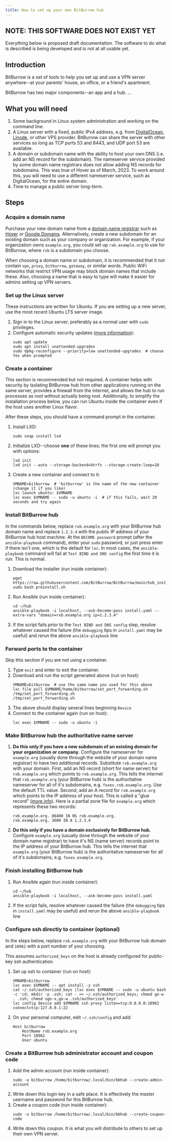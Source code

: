 ```yaml
---
title: How to set up your own BitBurrow hub
---
```


## NOTE: THIS SOFTWARE DOES NOT EXIST YET

Everything below is proposed draft documentation. The software to do what is described is being developed and is not at all usable yet.

## Introduction

BitBurrow is a set of tools to help you set up and use a VPN server anywhere--at your parents' house, an office, or a friend's apartment.

BitBurrow has two major components--an app and a hub. ...

## What you will need

1. Some background in Linux system administration and working on the command line.
1. A Linux server with a fixed, public IPv4 address, e.g. from [DigitalOcean](https://www.digitalocean.com/), [Linode](https://www.linode.com/), or other VPS provider. BitBurrow can share the server with other services so long as TCP ports 53 and 8443, and UDP port 53 are available.
1. A domain or subdomain name with the ability to host your own DNS (i.e. add an NS record for the subdomain). The nameserver service provided by some domain name registrars does not allow adding NS records for subdomains. This was true of Hover as of March, 2023. To work around this, yuu will need to use a different nameserver service, such as DigitalOcean, for the entire domain.
1. Time to manage a public server long-term.

## Steps

### Acquire a domain name

Purchase your new domain name from a [domain name registrar](https://en.wikipedia.org/wiki/Domain_name_registrar) such as [Hover](https://www.hover.com/) or [Google Domains](https://domains.google/). Alternatively, create a new subdomain for an existing domain such as your company or organization. For example, if your organization owns `example.org`, you could set up `rxb.example.org` to use for BitBurrow, where `rxb` is a subdomain you choose.

When choosing a domain name or subdomain, it is recommended that it *not* contain `vpn`, `proxy`, `bitburrow`, `gateway`, or similar words. Public WiFi networks that restrict VPN usage may block domain names that include these. Also, choosing a name that is easy to type will make it easier for admins setting up VPN servers.

### Set up the Linux server

These instructions are written for Ubuntu. If you are setting up a new server, use the most recent Ubuntu LTS server image.

1. Sign in to the Linux server, preferably as a normal user with `sudo` privileges.
1. Configure automatic security updates ([more information](https://help.ubuntu.com/community/AutomaticSecurityUpdates)):
    ```
    sudo apt update
    sudo apt install unattended-upgrades
    sudo dpkg-reconfigure --priority=low unattended-upgrades  # choose Yes when prompted
    ```

### Create a container

This section is recommended but not required. A container helps with security by isolating BitBurrow hub from other applications running on the same server, provides a firewall from the internet, and allows the hub to run processes as root without actually being root. Additionally, to simplify the installation process below, you can run Ubuntu inside the container even if the host uses another Linux flavor.

After these steps, you should have a command prompt *in* the container.

1. Install LXD:
    ```
    sudo snap install lxd
    ```
1. Initialize LXD--choose **one** of these lines; the first one will prompt you with options:
    ```
    lxd init
    lxd init --auto --storage-backend=btrfs --storage-create-loop=10
    ```
1. Create a new container and connect to it:
    ```
    VMNAME=bitburrow  # 'bitburrow' is the name of the new container (change it if you like)
    lxc launch ubuntu: $VMNAME
    lxc exec $VMNAME -- sudo -u ubuntu -i  # if this fails, wait 20 seconds and try again
    ```

### Install BitBurrow hub

In the commands below, replace `rxb.example.org` with your BitBurrow hub domain name and replace `1.2.3.4` with the public IP address of your BitBurrow hub host machine. At the `BECOME password` prompt (after the `ansible-playbook` command), enter your `sudo` password, or just press enter if there isn't one, which is the default for `lxc`. In most cases, the `ansible-playbook` command will fail at `Test BIND and DNS config` the first time it is run. This is normal.

1. Download the installer (run inside container):
    ```
    wget https://raw.githubusercontent.com/BitBurrow/BitBurrow/main/hub_installer/preinstall.sh
    sudo bash preinstall.sh
    ```
1. Run Ansible (run inside container):
    ```
    cd ~/hub
    ansible-playbook -i localhost, --ask-become-pass install.yaml --extra-vars "domain=rxb.example.org ip=1.2.3.4"
    ```
1. If the script fails *prior* to the `Test BIND and DNS config` step, resolve whatever caused the failure (the `debugging` tips in `install.yaml` may be useful) and rerun the above `ansible-playbook` line

### Forward ports to the container

Skip this section if you are not using a container.

1. Type `exit` and enter to exit the container.
1. Download and run the script generated above (run on host):
    ```
    VMNAME=bitburrow  # use the same name you used for this above
    lxc file pull $VMNAME/home/bitburrow/set_port_forwarding.sh /tmp/set_port_forwarding.sh
    /tmp/set_port_forwarding.sh
    ```
1. The above should display several lines beginning `Device`
1. Connect to the container again (run on host):
    ```
    lxc exec $VMNAME -- sudo -u ubuntu -i
    ```

### Make BitBurrow hub the authoritative name server

1. **Do this only if you have a new subdomain of an existing domain for your organization or company.** Configure the nameserver for `example.org` (usually done through the website of your domain name registrar) to have two additional records. Substitute `rxb.example.org` with your domain. First, add an NS record (short for name server) for `rxb.example.org` which points to `rxb.example.org`. This tells the internet that `rxb.example.org` (your BitBurrow hub) is the authoritative nameserver for all of it's subdomains, e.g. `foxes.rxb.example.org`. Use the default TTL value. Second, add an A record for `rxb.example.org` which points to the IP address of your host. This is called a "glue record" ([more info](https://en.wikipedia.org/wiki/Domain_Name_System#Circular_dependencies_and_glue_records)). Here is a partial zone file for `example.org` which represents these two records:
	```
	rxb.example.org. 86400 IN NS rxb.example.org.
	rxb.example.org. 3600 IN A 1.2.3.4
	```
1. **Do this only if you have a domain exclusively for BitBurrow hub.** Configure `example.org` (usually done through the website of your domain name registrar) to have it's NS (name server) records point to the IP address of your BitBurrow hub. This tells the internet that `example.org` (your BitBurrow hub) is the authoritative nameserver for all of it's subdomains, e.g. `foxes.example.org`.

### Finish installing BitBurrow hub

1. Run Ansible again (run inside container):
    ```
    cd ~/hub
    ansible-playbook -i localhost, --ask-become-pass install.yaml
    ```
1. If the script fails, resolve whatever caused the failure (the `debugging` tips in `install.yaml` may be useful) and rerun the above `ansible-playbook` line

### Configure ssh directly to container (optional)

In the steps below, replace `rxb.example.org` with your BitBurrow hub domain and `18962` with a port number of your choosing.

This assumes `authorized_keys` on the host is already configured for public-key ssh authentication.

1. Set up ssh to container (run on host):
    ```
    VMNAME=bitburrow
    lxc exec $VMNAME -- apt install -y ssh
    cat ~/.ssh/authorized_keys |lxc exec $VMNAME -- sudo -u ubuntu bash -c 'cd; mkdir -p .ssh; cat - >> ~/.ssh/authorized_keys; chmod go-w . .ssh; chmod ugo-x,go-w .ssh/authorized_keys'
    lxc config device add $VMNAME ssh proxy listen=tcp:0.0.0.0:18962 connect=tcp:127.0.0.1:22
    ```
1. On your personal computer, edit `~/.ssh/config` and add:
    ```
    Host bitburrow
        HostName rxb.example.org
        Port 18962
        User ubuntu
    ```

### Create a BitBurrow hub administrator account and coupon code

1. Add the admin account (run inside container):
    ```
    sudo -u bitburrow /home/bitburrow/.local/bin/bbhub --create-admin-account
    ```
1. Write down this login key in a safe place. It is effectively the master username and password for this BitBurrow hub.
1. Create a coupon code (run inside container):
    ```
    sudo -u bitburrow /home/bitburrow/.local/bin/bbhub --create-coupon-code
    ```
1. Write down this coupon. It is what you will distribute to others to set up their own VPN server.

